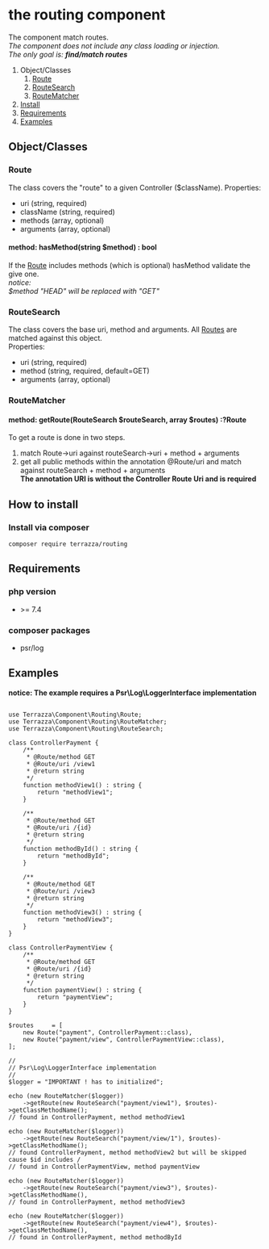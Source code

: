 # the routing component
The component match routes.<br>
_The component does not include any class loading or injection._<br>
_The only goal is: **find/match routes**_

1. Object/Classes
    1. [Route](#object-route)
    1. [RouteSearch](#object-route-search)
    3. [RouteMatcher](#object-route-matcher)
2. [Install](#install)
3. [Requirements](#require)
4. [Examples](#examples) 

## Object/Classes
<a id="object-route" name="object-route"></a>
<a id="user-content-object-route" name="user-content-object-route"></a>
### Route
The class covers the "route" to a given Controller ($className).
Properties:
- uri (string, required)
- className (string, required)
- methods (array, optional)
- arguments (array, optional)
#### method: hasMethod(string $method) : bool
If the [Route](#object-route) includes methods (which is optional) hasMethod validate the give one.<br>
_notice:<br>
$method "HEAD" will be replaced with "GET"_

<a id="object-route-search" name="object-route-search"></a>
<a id="user-content-object-route-search" name="user-content-object-route-search"></a>
### RouteSearch
The class covers the base uri, method and arguments. All [Routes](#object-route) are matched against this object.<br>
Properties:
- uri (string, required)
- method (string, required, default=GET)
- arguments (array, optional)

<a id="object-route-matcher" name="object-route-matcher"></a>
<a id="user-content-object-route-matcher" name="user-content-object-route-matcher"></a>
### RouteMatcher
#### method: getRoute(RouteSearch $routeSearch, array $routes) :?Route
To get a route is done in two steps.
1. match Route->uri against routeSearch->uri + method + arguments
2. get all public methods within the annotation @Route/uri and match against routeSearch + method + arguments
<br>**The annotation URI is without the Controller Route Uri and is required**


<a id="install" name="install"></a>
<a id="user-content-install" name="user-content-install"></a>
## How to install
### Install via composer
```
composer require terrazza/routing
```
<a id="require" name="require"></a>
<a id="user-content-require" name="user-content-require"></a>
## Requirements
### php version
- \>= 7.4
### composer packages
- psr/log

<a id="examples" name="examples"/></a>
<a id="user-content-examples" name="user-content-examples"/></a>
## Examples
**notice: The example requires a Psr\Log\LoggerInterface implementation**<br>

```

use Terrazza\Component\Routing\Route;
use Terrazza\Component\Routing\RouteMatcher;
use Terrazza\Component\Routing\RouteSearch;

class ControllerPayment {
    /**
     * @Route/method GET
     * @Route/uri /view1
     * @return string
     */
    function methodView1() : string {
        return "methodView1";
    }

    /**
     * @Route/method GET
     * @Route/uri /{id}
     * @return string
     */
    function methodById() : string {
        return "methodById";
    }

    /**
     * @Route/method GET
     * @Route/uri /view3
     * @return string
     */
    function methodView3() : string {
        return "methodView3";
    }
}

class ControllerPaymentView {
    /**
     * @Route/method GET
     * @Route/uri /{id}
     * @return string
     */
    function paymentView() : string {
        return "paymentView";
    }
}

$routes     = [
    new Route("payment", ControllerPayment::class),
    new Route("payment/view", ControllerPaymentView::class),
];

//
// Psr\Log\LoggerInterface implementation
//
$logger = "IMPORTANT ! has to initialized";

echo (new RouteMatcher($logger))
    ->getRoute(new RouteSearch("payment/view1"), $routes)->getClassMethodName();
// found in ControllerPayment, method methodView1

echo (new RouteMatcher($logger))
    ->getRoute(new RouteSearch("payment/view/1"), $routes)->getClassMethodName();
// found ControllerPayment, method methodView2 but will be skipped cause $id includes /
// found in ControllerPaymentView, method paymentView

echo (new RouteMatcher($logger))
    ->getRoute(new RouteSearch("payment/view3"), $routes)->getClassMethodName(),
// found in ControllerPayment, method methodView3  

echo (new RouteMatcher($logger))
    ->getRoute(new RouteSearch("payment/view4"), $routes)->getClassMethodName(),
// found in ControllerPayment, method methodById      

```